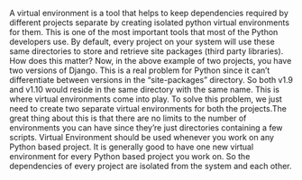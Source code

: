 A virtual environment is a tool that helps to keep dependencies required by different projects separate by creating isolated python virtual environments for them. This is one of the most important tools that most of the Python developers use.
By default, every project on your system will use these same directories to store and retrieve site packages (third party libraries). How does this matter? Now, in the above example of two projects, you have two versions of Django. This is a real problem for Python since it can’t differentiate between versions in the “site-packages” directory. So both v1.9 and v1.10 would reside in the same directory with the same name. This is where virtual environments come into play. To solve this problem, we just need to create two separate virtual environments for both the projects.The great thing about this is that there are no limits to the number of environments you can have since they’re just directories containing a few scripts.
Virtual Environment should be used whenever you work on any Python based project. It is generally good to have one new virtual environment for every Python based project you work on. So the dependencies of every project are isolated from the system and each other.
